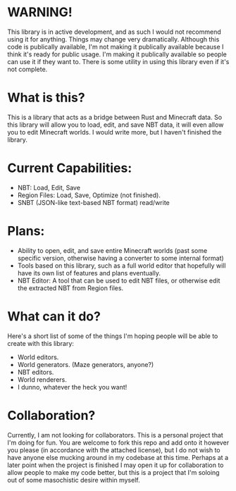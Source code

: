# WARNING!

This library is in active development, and as such I would not recommend using it for anything. Things may change very dramatically. Although this code is publically available, I'm not making it publically available because I think it's ready for public usage. I'm making it publically available so people can use it if they want to. There is some utility in using this library even if it's not complete.

# What is this?

This is a library that acts as a bridge between Rust and Minecraft data. So this library will allow you to load, edit, and save NBT data, it will even allow you to edit Minecraft worlds. I would write more, but I haven't finished the library.

# Current Capabilities:

* NBT: Load, Edit, Save
* Region Files: Load, Save, Optimize (not finished).
* SNBT (JSON-like text-based NBT format) read/write

# Plans:

* Ability to open, edit, and save entire Minecraft worlds (past some specific version, otherwise having a converter to some internal format)
* Tools based on this library, such as a full world editor that hopefully will have its own list of features and plans eventually.
* NBT Editor: A tool that can be used to edit NBT files, or otherwise edit the extracted NBT from Region files.

# What can it do?

Here's a short list of some of the things I'm hoping people will be able to create with this library:
* World editors.
* World generators. (Maze generators, anyone?)
* NBT editors.
* World renderers.
* I dunno, whatever the heck you want!

# Collaboration?

Currently, I am not looking for collaborators. This is a personal project that I'm doing for fun. You are welcome to fork this repo and add onto it however you please (in accordance with the attached license), but I do not wish to have anyone else mucking around in my codebase at this time. Perhaps at a later point when the project is finished I may open it up for collaboration to allow people to make my code better, but this is a project that I'm soloing out of some masochistic desire within myself.